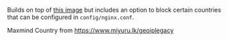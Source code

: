 Builds on top of [this image](https://github.com/khromov/alpine-nginx-php8) but includes an option to block certain countries that can be configured in `config/nginx.conf`.

Maxmind Country from https://www.miyuru.lk/geoiplegacy

